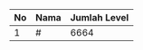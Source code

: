 | No | Nama            | Jumlah Level |
|----|-----------------|--------------|
| 1  | #    |    6664        |
